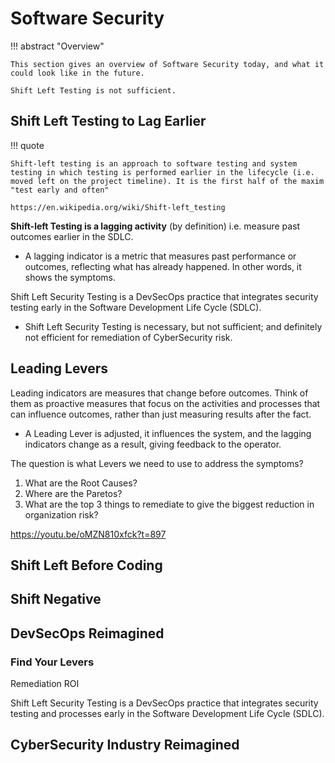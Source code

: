 # Software Security

!!! abstract "Overview"

    This section gives an overview of Software Security today, and what it could look like in the future.

    Shift Left Testing is not sufficient.


## Shift Left Testing to Lag Earlier

!!! quote

    Shift-left testing is an approach to software testing and system testing in which testing is performed earlier in the lifecycle (i.e. moved left on the project timeline). It is the first half of the maxim "test early and often"

    https://en.wikipedia.org/wiki/Shift-left_testing

**Shift-left Testing is a lagging activity** (by definition) i.e. measure past outcomes earlier in the SDLC.

- A lagging indicator is a metric that measures past performance or outcomes, reflecting what has already happened. In other words, it shows the symptoms.


Shift Left Security Testing is a DevSecOps practice that integrates security testing early in the Software Development Life Cycle (SDLC). 

- Shift Left Security Testing is necessary, but not sufficient; and definitely not efficient for remediation of CyberSecurity risk.


## Leading Levers

Leading indicators are measures that change before outcomes. Think of them as proactive measures that focus on the activities and processes that can influence outcomes, rather than just measuring results after the fact. 

- A Leading Lever is adjusted, it influences the system, and the lagging indicators change as a result, giving feedback to the operator.

The question is what Levers we need to use to address the symptoms?
1. What are the Root Causes?
2. Where are the Paretos?
3. What are the top 3 things to remediate to give the biggest reduction in organization risk?

https://youtu.be/oMZN810xfck?t=897


## Shift Left Before Coding


## Shift Negative

## DevSecOps Reimagined


### Find Your Levers

Remediation ROI 


Shift Left Security Testing is a DevSecOps practice that integrates security testing and processes early in the Software Development Life Cycle (SDLC). 



## CyberSecurity Industry Reimagined




